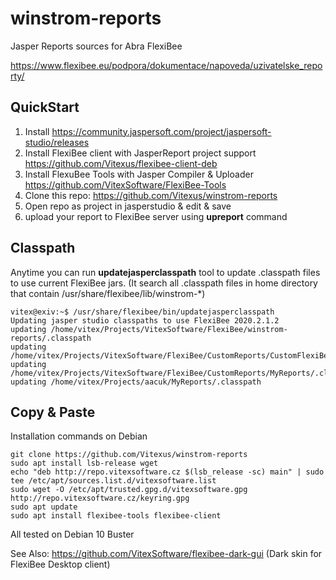 # winstrom-reports

Jasper Reports sources for Abra FlexiBee 

https://www.flexibee.eu/podpora/dokumentace/napoveda/uzivatelske_reporty/

QuickStart
----------

1. Install https://community.jaspersoft.com/project/jaspersoft-studio/releases
1. Install FlexiBee client with JasperReport project support https://github.com/Vitexus/flexibee-client-deb
1. Install FlexuBee Tools with Jasper Compiler & Uploader https://github.com/VitexSoftware/FlexiBee-Tools
1. Clone this repo: https://github.com/Vitexus/winstrom-reports
1. Open repo as project in jasperstudio & edit & save
1. upload your report to FlexiBee server using  **upreport** command


Classpath
---------

Anytime you can run **updatejasperclasspath** tool to update .classpath files to use current FlexiBee jars.
(It search all .classpath files in home directory that contain /usr/share/flexibee/lib/winstrom-*)

```terminal
vitex@exiv:~$ /usr/share/flexibee/bin/updatejasperclasspath
Updating jasper studio classpaths to use FlexiBee 2020.2.1.2
updating /home/vitex/Projects/VitexSoftware/FlexiBee/winstrom-reports/.classpath
updating /home/vitex/Projects/VitexSoftware/FlexiBee/CustomReports/CustomFlexiBeeReports/.classpath
updating /home/vitex/Projects/VitexSoftware/FlexiBee/CustomReports/MyReports/.classpath
updating /home/vitex/Projects/aacuk/MyReports/.classpath
```


Copy & Paste
------------

Installation commands on Debian

```shell
git clone https://github.com/Vitexus/winstrom-reports
sudo apt install lsb-release wget
echo "deb http://repo.vitexsoftware.cz $(lsb_release -sc) main" | sudo tee /etc/apt/sources.list.d/vitexsoftware.list
sudo wget -O /etc/apt/trusted.gpg.d/vitexsoftware.gpg http://repo.vitexsoftware.cz/keyring.gpg
sudo apt update
sudo apt install flexibee-tools flexibee-client
```

All tested on Debian 10 Buster

See Also: https://github.com/VitexSoftware/flexibee-dark-gui (Dark skin for FlexiBee Desktop client)
